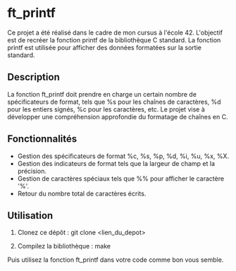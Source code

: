 # ft_printf

Ce projet a été réalisé dans le cadre de mon cursus à l'école 42. L'objectif est de recréer la fonction printf de la bibliothèque C standard. La fonction printf est utilisée pour afficher des données formatées sur la sortie standard.

## Description

La fonction ft_printf doit prendre en charge un certain nombre de spécificateurs de format, tels que %s pour les chaînes de caractères, %d pour les entiers signés, %c pour les caractères, etc. Le projet vise à développer une compréhension approfondie du formatage de chaînes en C.

## Fonctionnalités

- Gestion des spécificateurs de format %c, %s, %p, %d, %i, %u, %x, %X.
- Gestion des indicateurs de format tels que la largeur de champ et la précision.
- Gestion de caractères spéciaux tels que %% pour afficher le caractère '%'.
- Retour du nombre total de caractères écrits.

## Utilisation

1. Clonez ce dépôt :
git clone <lien_du_depot>

2. Compilez la bibliothèque :
make

Puis utilisez la fonction ft_printf dans votre code comme bon vous semble.
